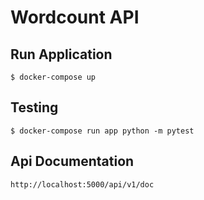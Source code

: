 # Wordcount API

## Run Application
```
$ docker-compose up
```

## Testing
```
$ docker-compose run app python -m pytest
```

## Api Documentation
```
http://localhost:5000/api/v1/doc 
````

